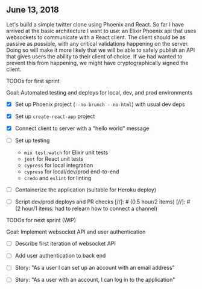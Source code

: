 ## June 13, 2018

  Let's build a simple twitter clone using Phoenix and React. So far I have
  arrived at the basic architecture I want to use: an Elixir Phoenix api that
  uses websockets to communicate with a React client. The client should be as
  passive as possible, with any critical validations happening on the server.
  Doing so will make it more likely that we will be able to safely publish an
  API that gives users the ability to their client of choice. If we had wanted
  to prevent this from happening, we might have cryptographically signed the
  client.

  TODOs for first sprint

  Goal: Automated testing and deploys for local, dev, and prod environments
  - [X] Set up Phoenix project (`--no-brunch --no-html`) with usual dev deps
  - [X] Set up `create-react-app` project
  - [X] Connect client to server with a "hello world" message
  - [ ] Set up testing
    - `mix test.watch` for Elixir unit tests
    - `jest` for React unit tests
    - `cypress` for local integration
    - `cypress` for local/dev/prod end-to-end
    - `credo` and `eslint` for linting
  - [ ] Containerize the application (suitable for Heroku deploy)
  - [ ] Script dev/prod deploys and PR checks
[//]: # (0.5 hour/2 items)
[//]: # (2 hour/1 items: had to relearn how to connect a channel)


  TODOs for next sprint (WIP)

  Goal: Implement websocket API and user authentication
  - [ ] Describe first iteration of websocket API
  - [ ] Add user authentication to back end
  - [ ] Story: "As a user I can set up an account with an email address"
  - [ ] Story: "As a user with an account, I can log in to the application"

